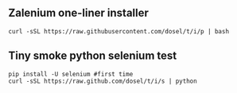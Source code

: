 ## Zalenium one-liner installer

    curl -sSL https://raw.githubusercontent.com/dosel/t/i/p | bash

## Tiny smoke python selenium test

    pip install -U selenium #first time
    curl -sSL https://raw.github.com/dosel/t/i/s | python
